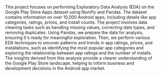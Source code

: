 This project focuses on performing Exploratory Data Analysis (EDA) on
the Google Play Store Apps dataset using NumPy and Pandas. The dataset
contains information on over 10,000 Android apps, including details like
app categories, ratings, prices, and install counts. The project involves
data cleaning tasks such as handling missing values, correcting data
types, and removing duplicates. Using Pandas, we prepare the data for
analysis, ensuring it's ready for meaningful exploration. Then, we
perform various EDA techniques to uncover patterns and trends in app
ratings, prices, and installations, such as identifying the most popular app
categories and exploring the relationship between app ratings and the
number of installs. The insights derived from this analysis provide a
clearer understanding of the Google Play Store landscape, helping to
inform business and development decisions in the Android app market.
